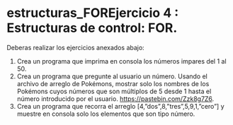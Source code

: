 # estructuras_FOREjercicio 4 : Estructuras de control: FOR.
Deberas realizar los ejercicios anexados abajo:
1. Crea un programa que imprima en consola los números impares del 1 al 50.
2. Crea un programa que pregunte al usuario un número. Usando el archivo de arreglo de Pokémons, mostrar solo los nombres de los Pokémons cuyos números que son múltiplos de 5 desde 1 hasta el número introducido por el usuario. https://pastebin.com/Zzk8g7Z6.
3. Crea un programa que recorra el arreglo [4,”dos”,8,”tres”,5,9,1,”cero”] y muestre en consola solo los elementos que son tipo número.
